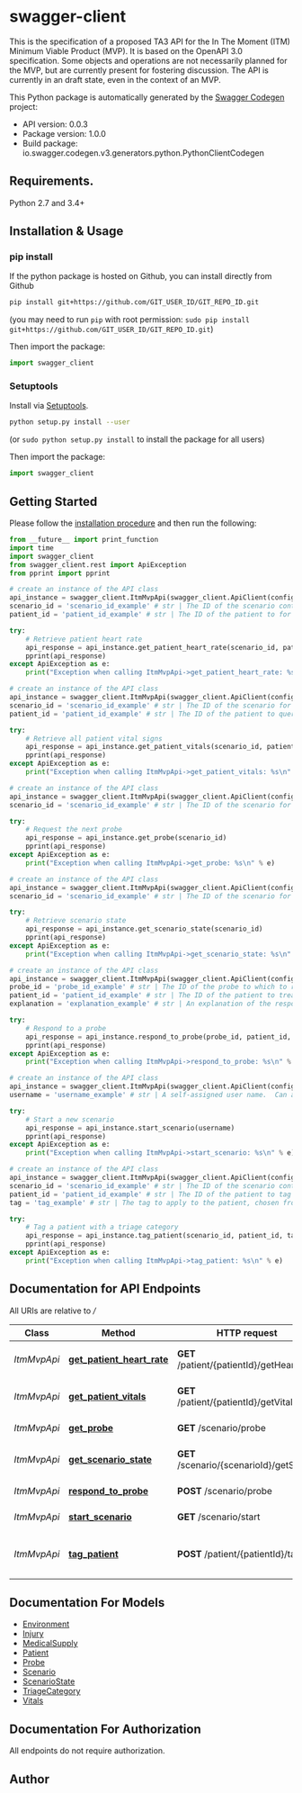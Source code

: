 # swagger-client
This is the specification of a proposed TA3 API for the In The Moment (ITM) Minimum Viable Product (MVP).  It is based on the OpenAPI 3.0 specification.  Some objects and operations are not necessarily planned for the MVP, but are currently present for fostering discussion.  The API is currently in an draft state, even in the context of an MVP.

This Python package is automatically generated by the [Swagger Codegen](https://github.com/swagger-api/swagger-codegen) project:

- API version: 0.0.3
- Package version: 1.0.0
- Build package: io.swagger.codegen.v3.generators.python.PythonClientCodegen

## Requirements.

Python 2.7 and 3.4+

## Installation & Usage
### pip install

If the python package is hosted on Github, you can install directly from Github

```sh
pip install git+https://github.com/GIT_USER_ID/GIT_REPO_ID.git
```
(you may need to run `pip` with root permission: `sudo pip install git+https://github.com/GIT_USER_ID/GIT_REPO_ID.git`)

Then import the package:
```python
import swagger_client 
```

### Setuptools

Install via [Setuptools](http://pypi.python.org/pypi/setuptools).

```sh
python setup.py install --user
```
(or `sudo python setup.py install` to install the package for all users)

Then import the package:
```python
import swagger_client
```

## Getting Started

Please follow the [installation procedure](#installation--usage) and then run the following:

```python
from __future__ import print_function
import time
import swagger_client
from swagger_client.rest import ApiException
from pprint import pprint

# create an instance of the API class
api_instance = swagger_client.ItmMvpApi(swagger_client.ApiClient(configuration))
scenario_id = 'scenario_id_example' # str | The ID of the scenario containing the specified patient
patient_id = 'patient_id_example' # str | The ID of the patient to for which to request heart rate

try:
    # Retrieve patient heart rate
    api_response = api_instance.get_patient_heart_rate(scenario_id, patient_id)
    pprint(api_response)
except ApiException as e:
    print("Exception when calling ItmMvpApi->get_patient_heart_rate: %s\n" % e)

# create an instance of the API class
api_instance = swagger_client.ItmMvpApi(swagger_client.ApiClient(configuration))
scenario_id = 'scenario_id_example' # str | The ID of the scenario for which to request patient vitals
patient_id = 'patient_id_example' # str | The ID of the patient to query

try:
    # Retrieve all patient vital signs
    api_response = api_instance.get_patient_vitals(scenario_id, patient_id)
    pprint(api_response)
except ApiException as e:
    print("Exception when calling ItmMvpApi->get_patient_vitals: %s\n" % e)

# create an instance of the API class
api_instance = swagger_client.ItmMvpApi(swagger_client.ApiClient(configuration))
scenario_id = 'scenario_id_example' # str | The ID of the scenario for which to request a probe

try:
    # Request the next probe
    api_response = api_instance.get_probe(scenario_id)
    pprint(api_response)
except ApiException as e:
    print("Exception when calling ItmMvpApi->get_probe: %s\n" % e)

# create an instance of the API class
api_instance = swagger_client.ItmMvpApi(swagger_client.ApiClient(configuration))
scenario_id = 'scenario_id_example' # str | The ID of the scenario for which to retrieve status

try:
    # Retrieve scenario state
    api_response = api_instance.get_scenario_state(scenario_id)
    pprint(api_response)
except ApiException as e:
    print("Exception when calling ItmMvpApi->get_scenario_state: %s\n" % e)

# create an instance of the API class
api_instance = swagger_client.ItmMvpApi(swagger_client.ApiClient(configuration))
probe_id = 'probe_id_example' # str | The ID of the probe to which to respond
patient_id = 'patient_id_example' # str | The ID of the patient to treat
explanation = 'explanation_example' # str | An explanation of the response to the probe (optional)

try:
    # Respond to a probe
    api_response = api_instance.respond_to_probe(probe_id, patient_id, explanation=explanation)
    pprint(api_response)
except ApiException as e:
    print("Exception when calling ItmMvpApi->respond_to_probe: %s\n" % e)

# create an instance of the API class
api_instance = swagger_client.ItmMvpApi(swagger_client.ApiClient(configuration))
username = 'username_example' # str | A self-assigned user name.  Can add authentication later.

try:
    # Start a new scenario
    api_response = api_instance.start_scenario(username)
    pprint(api_response)
except ApiException as e:
    print("Exception when calling ItmMvpApi->start_scenario: %s\n" % e)

# create an instance of the API class
api_instance = swagger_client.ItmMvpApi(swagger_client.ApiClient(configuration))
scenario_id = 'scenario_id_example' # str | The ID of the scenario containing the specified patient
patient_id = 'patient_id_example' # str | The ID of the patient to tag
tag = 'tag_example' # str | The tag to apply to the patient, chosen from triage categories

try:
    # Tag a patient with a triage category
    api_response = api_instance.tag_patient(scenario_id, patient_id, tag)
    pprint(api_response)
except ApiException as e:
    print("Exception when calling ItmMvpApi->tag_patient: %s\n" % e)
```

## Documentation for API Endpoints

All URIs are relative to */*

Class | Method | HTTP request | Description
------------ | ------------- | ------------- | -------------
*ItmMvpApi* | [**get_patient_heart_rate**](docs/ItmMvpApi.md#get_patient_heart_rate) | **GET** /patient/{patientId}/getHeartRate | Retrieve patient heart rate
*ItmMvpApi* | [**get_patient_vitals**](docs/ItmMvpApi.md#get_patient_vitals) | **GET** /patient/{patientId}/getVitals | Retrieve all patient vital signs
*ItmMvpApi* | [**get_probe**](docs/ItmMvpApi.md#get_probe) | **GET** /scenario/probe | Request the next probe
*ItmMvpApi* | [**get_scenario_state**](docs/ItmMvpApi.md#get_scenario_state) | **GET** /scenario/{scenarioId}/getState | Retrieve scenario state
*ItmMvpApi* | [**respond_to_probe**](docs/ItmMvpApi.md#respond_to_probe) | **POST** /scenario/probe | Respond to a probe
*ItmMvpApi* | [**start_scenario**](docs/ItmMvpApi.md#start_scenario) | **GET** /scenario/start | Start a new scenario
*ItmMvpApi* | [**tag_patient**](docs/ItmMvpApi.md#tag_patient) | **POST** /patient/{patientId}/tag | Tag a patient with a triage category

## Documentation For Models

 - [Environment](docs/Environment.md)
 - [Injury](docs/Injury.md)
 - [MedicalSupply](docs/MedicalSupply.md)
 - [Patient](docs/Patient.md)
 - [Probe](docs/Probe.md)
 - [Scenario](docs/Scenario.md)
 - [ScenarioState](docs/ScenarioState.md)
 - [TriageCategory](docs/TriageCategory.md)
 - [Vitals](docs/Vitals.md)

## Documentation For Authorization

 All endpoints do not require authorization.


## Author


